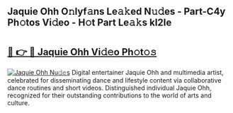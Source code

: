 ## Jaquie Ohh O𝚗lyf𝚊ns Le𝚊𝚔ed N𝚞𝚍es - Part-C4y Ph𝚘tos Vi𝚍eo - H𝚘t Part Le𝚊𝚔s kI2Ie

# <h2><a href="http://hf73sq.feru.top/?c=Jaquie+Ohh">🔗 👉 🔴 Jaquie Ohh Vi𝚍𝚎o Ph𝚘t𝚘𝚜</a></h2>

[![Jaquie Ohh Nu𝚍𝚎s](https://i.imgur.com/0TWrTi3.gif)](http://hf73sq.feru.top/?c=Jaquie+Ohh)
Digital entertainer Jaquie Ohh and multimedia artist, celebrated for disseminating dance and lifestyle content via collaborative dance routines and short videos. Distinguished individual Jaquie Ohh, recognized for their outstanding contributions to the world of arts and culture. 
